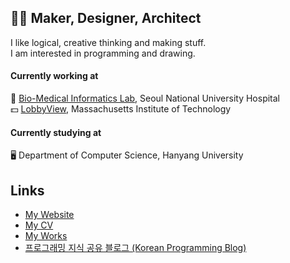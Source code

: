 ## 👨‍💻 Maker, Designer, Architect

I like logical, creative thinking and making stuff. <br>
I am interested in programming and drawing.

#### Currently working at
🏥 [Bio-Medical Informatics Lab](https://sites.google.com/view/snuh-bmi-lab), Seoul National University Hospital <br>
💵 [LobbyView](https://www.lobbyview.org), Massachusetts Institute of Technology

#### Currently studying at
🖥️ Department of Computer Science, Hanyang University

## Links

* [My Website](https://rulyox.com/)
* [My CV](https://rulyox.com/cv)
* [My Works](https://rulyox.com/works)
* [프로그래밍 지식 공유 블로그 (Korean Programming Blog)](https://blog.rulyox.com/)
